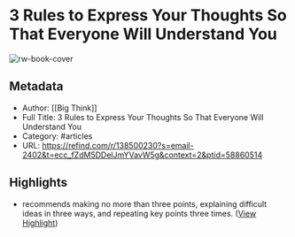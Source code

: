 # 3 Rules to Express Your Thoughts So That Everyone Will Understand You

![rw-book-cover](https://bigthink.com/wp-content/uploads/2022/12/BT_thumb_template_mother-2.jpg?resize=1200,630)

## Metadata
- Author: [[Big Think]]
- Full Title: 3 Rules to Express Your Thoughts So That Everyone Will Understand You
- Category: #articles
- URL: https://refind.com/r/138500230?s=email-2402&t=ecc_fZdM5DDelJmYVavW5g&context=2&ptid=58860514

## Highlights
- recommends making no more than three points, explaining difficult ideas in three ways, and repeating key points three times. ([View Highlight](https://read.readwise.io/read/01h2dk9fjfajqhpsq66fdqv0zt))
